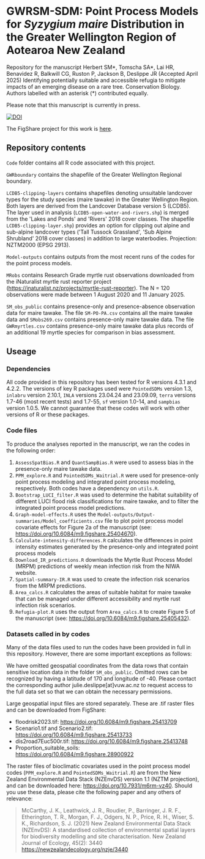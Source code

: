# GWRSM-SDM: Point Process Models for *Syzygium maire* Distribution in the Greater Wellington Region of Aotearoa New Zealand

Repository for the manuscript Herbert SM*, Tomscha SA*, Lai HR, Benavidez R, Balkwill CG, Ruston P, Jackson B, Deslippe JR (Accepted April 2025) Identifying potentially suitable and accessible refugia to mitigate impacts of an emerging disease on a rare tree. Conservation Biology.
Authors labelled with an asterisk (*) contributed equally. 

Please note that this manuscript is currently in press. 

[![DOI](https://zenodo.org/badge/772350956.svg)](https://zenodo.org/doi/10.5281/zenodo.10836317)

The FigShare project for this work is [here](https://figshare.com/projects/Identifying_potentially_suitable_and_accessible_refugia_to_mitigate_impacts_of_an_emerging_disease_on_a_rare_tree/198604). 

## Repository contents

`Code` folder contains all R code associated with this project.

`GWRboundary` contains the shapefile of the Greater Wellington Regional boundary. 

`LCDB5-clipping-layers` contains shapefiles denoting unsuitable landcover types for the study species (maire tawake) in the Greater Wellington Region. Both layers are derived from the Landcover Database version 5 (LCDB5). The layer used in analysis (`LCDB5-open-water-and-rivers.shp`) is merged from the 'Lakes and Ponds' and 'Rivers' 2018 cover classes. The shapefile `LCDB5-clipping-layer.shp`) provides an option for clipping out alpine and sub-alpine landcover types ('Tall Tussock Grassland', 'Sub Alpine Shrubland' 2018 cover classes) in addition to large waterbodies. Projection: NZTM2000 (EPSG 2913). 

`Model-outputs` contains outputs from the most recent runs of the codes for the point process models. 

`MRobs` contains Research Grade myrtle rust observations downloaded from the iNaturalist myrtle rust reporter project (https://inaturalist.nz/projects/myrtle-rust-reporter). The N = 120 observations were made between 1 August 2020 and 11 January 2025.

`SM_obs_public` contains presence-only and presence-absence observation data for maire tawake. The file `SM-PO-PA.csv` contains all the maire tawake data and `SMobs269.csv` contains presence-only maire tawake data. The file `GWRmyrtles.csv` contains presence-only maire tawake data plus records of an additional 19 myrtle species for comparison in bias assessment. 

## Useage

### Dependencies

All code provided in this repository has been tested for R versions 4.3.1 and 4.2.2. The versions of key R packages used were `PointedSDMs` version 1.3, `inlabru` version 2.10.1, `INLA` versions 23.04.24 and 23.09.09, `terra` versions 1.7-46 (most recent tests) and 1.7-55, `sf` version 1.0-14, and `sampbias` version 1.0.5. We cannot guarantee that these codes will work with other versions of R or these packages.  

### Code files

To produce the analyses reported in the manuscript, we ran the codes in the following order:

1. `AssessSpatBias.R` and `QuantSampBias.R` were used to assess bias in the presence-only maire tawake data.
2. `PPM_explore.R` and `PointedSDMs_Waitrial.R` were used for presence-only point process modeling and integrated point process modeling, respectively. Both codes have a dependency on `utils.R`.
3. `Bootstrap_LUCI_filter.R` was used to determine the habitat suitability of different LUCI flood risk classifications for maire tawake, and to filter the integrated point process model predictions.
4. `Graph-model-effects.R` uses the `Model-outputs/Output-summaries/Model_coefficients.csv` file to plot point process model covariate effects for Figure 2a of the manuscript (see: https://doi.org/10.6084/m9.figshare.25404670). 
5. `Calculate-intensity-differences.R` calculates the differences in point intensity estimates generated by the presence-only and integrated point process models
5. `Download_IR_predictions.R` downloads the Myrtle Rust Process Model (MRPM) predictions of weekly mean infection risk from the NIWA website. 
6. `Spatial-summary-IR.R` was used to create the infection risk scenarios from the MRPM predictions.
7. `Area_calcs.R` calculates the areas of suitable habitat for maire tawake that can be managed under different accessibility and myrtle rust infection risk scenarios.
8. `Refugia-plot.R` uses the output from `Area_calcs.R` to create Figure 5 of the manuscript (see: https://doi.org/10.6084/m9.figshare.25405432). 

### Datasets called in by codes

Many of the data files used to run the codes have been provided in full in this repository. However, there are some important exceptions as follows:

We have omitted geospatial coordinates from the data rows that contain sensitive location data in the folder `SM_obs_public`. Omitted rows can be recognized by having a latitude of 170 and longitude of -40. Please contact the corresponding author julie.deslippe[at]vuw.ac.nz to request access to the full data set so that we can obtain the necessary permissions. 

Large geospatial input files are stored separately. These are .tif raster files and can be downloaded from FigShare:

- floodrisk2023.tif: https://doi.org/10.6084/m9.figshare.25413709
- Scenario1.tif and Scenario2.tif: https://doi.org/10.6084/m9.figshare.25413733
- dis2road7Euc500r.tif: https://doi.org/10.6084/m9.figshare.25413748
- Proportion_suitable_soils: https://doi.org/10.6084/m9.figshare.28900922

The raster files of bioclimatic covariates used in the point process model codes (`PPM_explore.R` and `PointedSDMs_Waitrial.R`) are from the New Zealand Environmental Data Stack (NZEnvDS) version 1.1 (NZTM projection), and can be downloaded here: https://doi.org/10.7931/m6rm-vz40. Should you use these data, please cite the following paper and any others of relevance:

> McCarthy, J. K., Leathwick, J. R., Roudier, P., Barringer, J. R. F., Etherington, T. R., Morgan, F. J., Odgers, N. P., Price, R. H., Wiser, S. K., Richardson, S. J. (2021) New Zealand Environmental Data Stack (NZEnvDS): A standardised collection of environmental spatial layers for biodiversity modelling and site characterisation. New Zealand Journal of Ecology, 45(2): 3440 https://newzealandecology.org/nzje/3440


